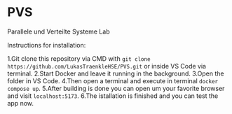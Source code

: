 # PVS
Parallele und Verteilte Systeme Lab

Instructions for installation:

1.Git clone this repository via CMD with `git clone https://github.com/LukasTraenkleHSE/PVS.git` or inside VS Code via terminal.
2.Start Docker and leave it running in the background.
3.Open the folder in VS Code.
4.Then open a terminal and execute in terminal `docker compose up`.
5.After building is done you can open um your favorite browser and visit `localhost:5173`.
6.The istallation is finished and you can test the app now.
